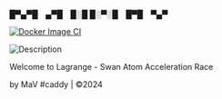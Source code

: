 █▀▄▀█ ▄▀█ █░█
█░▀░█ █▀█ ▀▄▀

[![Docker Image CI](https://github.com/xxScorpius97xx/WelcomeToLagrange/actions/workflows/docker-image.yml/badge.svg)](https://github.com/xxScorpius97xx/WelcomeToLagrange/actions/workflows/docker-image.yml)

![Description](https://data.mcs.lagrangedao.org/ipfs/QmQAsPSwq2JzrDjZJ65zedHVZMtQKgrCgRmfsnHhxhAiNg)

Welcome to Lagrange -
Swan Atom Acceleration Race

by MaV #caddy | ©2024